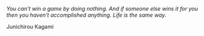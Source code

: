 <i>You can’t win a game by doing nothing. And if someone else wins it for you then you haven’t accomplished anything. Life is the same way.</i>

Junichirou Kagami